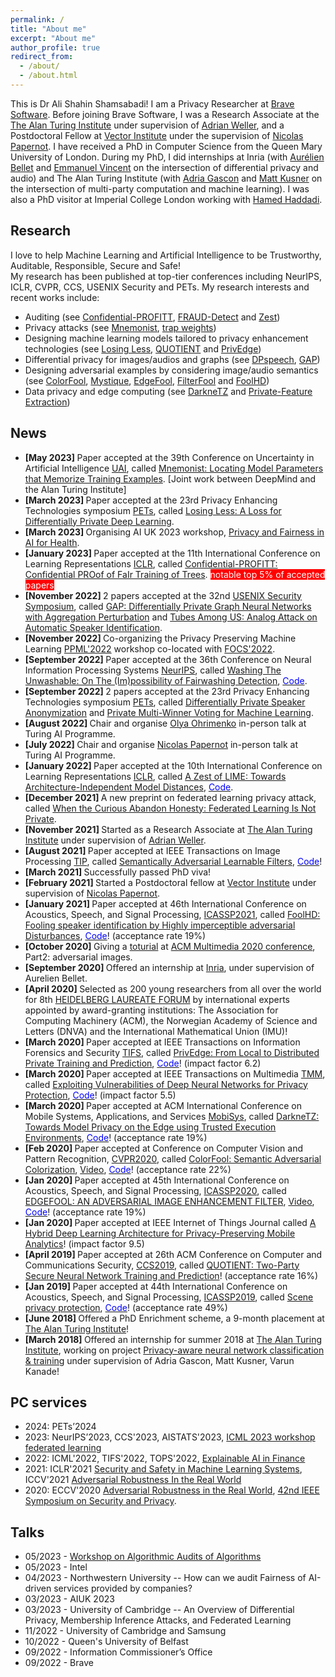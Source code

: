 ```yaml
---
permalink: /
title: "About me"
excerpt: "About me"
author_profile: true
redirect_from: 
  - /about/
  - /about.html
---
```


This is Dr Ali Shahin Shamsabadi! I am a Privacy Researcher at [Brave Software](https://brave.com). Before joining Brave Software, I was a Research Associate at the [The Alan Turing Institute](https://www.turing.ac.uk) under supervision of [Adrian Weller](http://mlg.eng.cam.ac.uk/adrian/), and a Postdoctoral Fellow at [Vector Institute](https://vectorinstitute.ai) under the supervision of [Nicolas Papernot](https://www.papernot.fr).
I have received a PhD in Computer Science from the Queen Mary University of London. During my PhD, I did internships at Inria (with [Aurélien Bellet](http://researchers.lille.inria.fr/abellet/) and [Emmanuel Vincent](https://members.loria.fr/EVincent/) on the intersection of differential privacy and audio) and The Alan Turing Institute (with [Adria Gascon](https://www.lsi.upc.edu/~agascon/) and [Matt Kusner](https://mkusner.github.io) on the intersection of multi-party computation and machine learning). I was also a PhD visitor at Imperial College London working with [Hamed Haddadi](https://www.imperial.ac.uk/people/h.haddadi).

## Research 
I love to help Machine Learning and Artificial Intelligence to be Trustworthy, Auditable, Responsible, Secure and Safe!<br />
My research has been published at top-tier conferences including NeurIPS, ICLR, CVPR, CCS, USENIX Security and PETs. My research interests and recent works include:
- Auditing (see [Confidential-PROFITT](https://openreview.net/forum?id=iIfDQVyuFD), [FRAUD-Detect](https://openreview.net/pdf?id=3vmKQUctNy) and [Zest](https://openreview.net/forum?id=OUz_9TiTv9j))
- Privacy attacks (see [Mnemonist](https://openreview.net/pdf?id=oVn5GLyONY), [trap weights](https://arxiv.org/pdf/2112.02918.pdf))
- Designing machine learning models tailored to privacy enhancement technologies (see [Losing Less](https://petsymposium.org/popets/2023/popets-2023-0083.pdf), [QUOTIENT](https://arxiv.org/pdf/1907.03372) and [PrivEdge](https://arxiv.org/pdf/2004.05574))
- Differential privacy for images/audios and graphs (see [DPspeech](https://arxiv.org/pdf/2202.11823.pdf), [GAP](https://arxiv.org/pdf/2203.00949.pdf))
- Designing adversarial examples by considering image/audio semantics (see [ColorFool](https://openaccess.thecvf.com/content_CVPR_2020/papers/Shamsabadi_ColorFool_Semantic_Adversarial_Colorization_CVPR_2020_paper.pdf), [Mystique](https://arxiv.org/pdf/2202.02751.pdf), [EdgeFool](https://arxiv.org/pdf/1910.12227.pdf), [FilterFool](https://arxiv.org/pdf/2008.06069.pdf) and [FoolHD](https://arxiv.org/pdf/2011.08483.pdf))
- Data privacy and edge computing (see [DarkneTZ](https://arxiv.org/pdf/2004.05703) and [Private-Feature Extraction](https://arxiv.org/pdf/1802.03151.pdf))

## News
- <b> [May 2023] </b> Paper accepted at the 39th Conference on Uncertainty in Artificial Intelligence [UAI](https://www.auai.org/uai2023/), called [Mnemonist: Locating Model Parameters that Memorize Training Examples](https://openreview.net/pdf?id=oVn5GLyONY). [Joint work between DeepMind and the Alan Turing Institute]
- <b> [March 2023] </b> Paper accepted at the 23rd Privacy Enhancing Technologies symposium [PETs](https://petsymposium.org/index.php), called [Losing Less: A Loss for Differentially Private Deep Learning](https://alishahin.github.io).
- <b> [March 2023] </b> Organising AI UK 2023 workshop, [Privacy and Fairness in AI for Health](https://private-fair-ai.github.io).
- <b> [January 2023] </b> Paper accepted at the 11th International Conference on Learning Representations [ICLR](https://iclr.cc), called [Confidential-PROFITT: Confidential PROof of FaIr Training of Trees](https://openreview.net/forum?id=iIfDQVyuFD). <span style="background-color:red"><font color="white"> notable top 5% of accepted papers </font></span>
- <b> [November 2022] </b> 2 papers accepted at the 32nd [USENIX Security Symposium](https://www.usenix.org/conference/usenixsecurity23), called [GAP: Differentially Private Graph Neural Networks with Aggregation Perturbation](https://arxiv.org/pdf/2203.00949.pdf) and [Tubes Among US: Analog Attack on Automatic Speaker Identification](https://alishahin.github.io).
- <b> [November 2022] </b> Co-organizing the Privacy Preserving Machine Learning [PPML'2022](https://ppml-workshop.github.io/ppml22/) workshop co-located with [FOCS'2022](https://focs2022.eecs.berkeley.edu).
- <b> [September 2022] </b> Paper accepted at the 36th Conference on Neural Information Processing Systems [NeurIPS](https://neurips.cc), called [Washing The Unwashable: On The (Im)possibility of Fairwashing Detection](https://openreview.net/pdf?id=3vmKQUctNy), [<font color="blue">Code</font>](https://github.com/cleverhans-lab/FRAUD-Detect).
- <b> [September 2022] </b> 2 papers accepted at the 23rd Privacy Enhancing Technologies symposium [PETs](https://petsymposium.org/index.php), called [Differentially Private Speaker Anonymization](https://arxiv.org/pdf/2202.11823.pdf) and [Private Multi-Winner Voting for Machine Learning](https://alishahin.github.io).
- <b> [August 2022] </b> Chair and organise [Olya Ohrimenko](https://scholar.google.com/citations?hl=en&user=lzfVm_8AAAAJ&view_op=list_works&sortby=pubdate) in-person talk at Turing AI Programme.
- <b> [July 2022] </b> Chair and organise [Nicolas Papernot](https://www.papernot.fr) in-person talk at Turing AI Programme.
- <b> [January 2022] </b> Paper accepted at the 10th International Conference on Learning Representations [ICLR](https://iclr.cc), called [A Zest of LIME: Towards Architecture-Independent Model Distances](https://openreview.net/forum?id=OUz_9TiTv9j), [<font color="blue">Code</font>](https://github.com/cleverhans-lab/Zest-Model-Distance).
- <b> [December 2021] </b> A new preprint on federated learning privacy attack, called [When the Curious Abandon Honesty: Federated Learning Is Not Private](https://arxiv.org/pdf/2112.02918.pdf).
- <b> [November 2021] </b> Started as a Research Associate at [The Alan Turing Institute](https://www.turing.ac.uk) under supervision of [Adrian Weller](http://mlg.eng.cam.ac.uk/adrian/).
- <b> [August 2021] </b> Paper accepted at IEEE Transactions on Image Processing [TIP](https://ieeexplore.ieee.org/xpl/RecentIssue.jsp?punumber=83), called [Semantically Adversarial Learnable Filters](https://arxiv.org/pdf/2008.06069.pdf), [<font color="blue">Code</font>](https://github.com/AliShahin/FilterFool)!
- <b> [March 2021] </b> Successfully passed PhD viva!
- <b> [February 2021] </b> Started a Postdoctoral fellow at [Vector Institute](https://vectorinstitute.ai) under supervision of [Nicolas Papernot](https://www.papernot.fr).
- <b> [January 2021] </b> Paper accepted at 46th International Conference on Acoustics, Speech, and Signal Processing, [ICASSP2021](https://2021.ieeeicassp.org), called [FoolHD: Fooling speaker identification by Highly imperceptible adversarial Disturbances](https://arxiv.org/pdf/2011.08483.pdf), [<font color="blue">Code</font>](https://fsepteixeira.github.io/FoolHD/)! (acceptance rate 19%)
- <b> [October 2020] </b> Giving a [toturial](http://cis.eecs.qmul.ac.uk/privacymultimedia.html) at [ACM Multimedia 2020 conference](https://2020.acmmm.org), Part2: adversarial images. 
- <b> [September 2020] </b> Offered an internship at [Inria](https://www.inria.fr/en/centre-inria-lille-nord-europe), under supervision of Aurelien Bellet.
- <b> [April 2020] </b> Selected as 200 young researchers from all over the world for 8th [HEIDELBERG LAUREATE FORUM](https://www.heidelberg-laureate-forum.org/about-us.html) by international experts appointed by award-granting institutions: The Association for Computing Machinery (ACM), the Norwegian Academy of Science and Letters (DNVA) and the International Mathematical Union (IMU)!
- <b> [March 2020] </b> Paper accepted at IEEE Transactions on Information Forensics and Security [TIFS](https://ieeexplore.ieee.org/xpl/RecentIssue.jsp?punumber=10206), called [PrivEdge: From Local to Distributed Private Training and Prediction](https://arxiv.org/pdf/2004.05574.pdf), [<font color="blue">Code</font>](https://github.com/smartcameras/PrivEdge)! (impact factor 6.2)
- <b> [March 2020] </b> Paper accepted at IEEE Transactions on Multimedia [TMM](https://ieeexplore.ieee.org/xpl/RecentIssue.jsp?punumber=6046), called [Exploiting Vulnerabilities of Deep Neural Networks for Privacy Protection](https://arxiv.org/pdf/2007.09766.pdf), [<font color="blue">Code</font>](https://github.com/smartcameras/RP-FGSM)! (impact factor 5.5)
- <b> [March 2020] </b> Paper accepted at ACM International Conference on Mobile Systems, Applications, and Services [MobiSys](https://www.sigmobile.org/mobisys/2020/), called [DarkneTZ: Towards Model Privacy on the Edge using Trusted Execution Environments](https://arxiv.org/pdf/2004.05703.pdf), [<font color="blue">Code</font>](https://github.com/mofanv/darknetz)! (acceptance rate 19%)
- <b> [Feb 2020] </b> Paper accepted at Conference on Computer Vision and Pattern Recognition, [CVPR2020](http://cvpr2020.thecvf.com), called [ColorFool: Semantic Adversarial Colorization](https://arxiv.org/pdf/1911.10891.pdf), [Video](https://www.youtube.com/watch?v=fGw1ZiqOrWo), [<font color="blue">Code</font>](https://github.com/smartcameras/ColorFool)! (acceptance rate 22%)
- <b> [Jan 2020] </b> Paper accepted at 45th International Conference on Acoustics, Speech, and Signal Processing, [ICASSP2020](https://2020.ieeeicassp.org), called [EDGEFOOL: AN ADVERSARIAL IMAGE ENHANCEMENT FILTER](https://arxiv.org/pdf/1910.12227.pdf), [Video](https://www.youtube.com/watch?time_continue=16&v=jzoo5USTUSs&feature=emb_logo), [<font color="blue">Code</font>](https://github.com/smartcameras/EdgeFool)! (acceptance rate 19%)
- <b> [Jan 2020] </b> Paper accepted at IEEE Internet of Things Journal called [A Hybrid Deep Learning Architecture for Privacy-Preserving Mobile Analytics](https://arxiv.org/pdf/1703.02952.pdf)! (impact factor 9.5)
- <b> [April 2019] </b> Paper accepted at 26th ACM Conference on Computer and Communications Security, [CCS2019](https://sigsac.org/ccs/CCS2019/), called [QUOTIENT: Two-Party Secure Neural Network Training and Prediction](https://arxiv.org/pdf/1907.03372.pdf)! (acceptance rate 16%)
- <b> [Jan 2019] </b> Paper accepted at 44th International Conference on Acoustics, Speech, and Signal Processing, [ICASSP2019](https://2019.ieeeicassp.org), called [Scene privacy protection](https://qmro.qmul.ac.uk/xmlui/bitstream/handle/123456789/56780/Cavallaro%20Scene%20privacy%20protection%202019%20Accepted.pdf?sequence=2), [<font color="blue">Code</font>](https://github.com/smartcameras/P-FGSM)! (acceptance rate 49%)
- <b> [June 2018] </b> Offered a PhD Enrichment scheme, a 9-month placement at [The Alan Turing Institute](https://www.turing.ac.uk)!
- <b> [March 2018] </b> Offered an internship for summer 2018 at [The Alan Turing Institute](https://www.turing.ac.uk), working on project [Privacy-aware neural network classification & training](https://aticdn.s3-eu-west-1.amazonaws.com/2017/12/Internship-Project-Descriptions-2018-FINAL-WC.pdf) under supervision of Adria Gascon, Matt Kusner, Varun Kanade!

## PC services 
- 2024: PETs’2024
- 2023: NeurIPS’2023, CCS'2023, AISTATS'2023, [ICML 2023 workshop federated learning](https://fl-icml2023.github.io) 
- 2022: ICML'2022, TIFS'2022, TOPS'2022, [Explainable AI in Finance](https://sites.google.com/view/2022-workshop-explainable-ai/) 
- 2021: ICLR'2021 [Security and Safety in Machine Learning Systems](https://aisecure-workshop.github.io/aml-iclr2021/committee), ICCV'2021 [Adversarial Robustness In the Real World](https://iccv21-adv-workshop.github.io)
- 2020: ECCV'2020 [Adversarial Robustness in the Real World](https://eccv20-adv-workshop.github.io), [42nd IEEE Symposium on Security and Privacy](http://www.ieee-security.org/TC/SP2021/cfpapers.html).


## Talks
- 05/2023 - [Workshop on Algorithmic Audits of Algorithms](https://algorithmic-audits.github.io) 
- 05/2023 - Intel
- 04/2023 - Northwestern University -- How can we audit Fairness of AI-driven services provided by companies?
- 03/2023 - AIUK 2023
- 03/2023 - University of Cambridge -- An Overview of Differential Privacy, Membership Inference Attacks, and Federated Learning 
- 11/2022 - University of Cambridge and Samsung  
- 10/2022 - Queen's University of Belfast  
- 09/2022 - Information Commissioner’s Office  
- 09/2022 - Brave 
